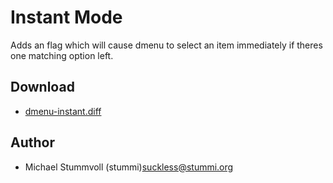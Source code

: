 Instant Mode
============

Adds an flag which will cause dmenu to select an item immediately if theres one matching option left.

Download
--------
* [dmenu-instant.diff](dmenu-instant.diff)

Author
------
* Michael Stummvoll (stummi)<suckless@stummi.org>
